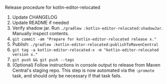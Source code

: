Release procedure for kotlin-editor-relocated

1. Update CHANGELOG
1. Update README if needed
1. Verify shadow jar. Run `./gradlew :kotlin-editor-relocated:shadowJar`. Manually inspect contents.
1. `git commit -am "Prepare for kotlin-editor-relocated release x."`
1. Publish: `./gradlew :kotlin-editor-relocated:publishToMavenCentral`
1. `git tag -a kotlin-editor-relocated-x -m "kotlin-editor-relocated version x."`
1. `git push && git push --tags`
1. (Optional) Follow instructions in console output to release from Maven Central's staging repo.
   This step is now automated via the `:promote` task, and should only be necessary if that task
   fails.
